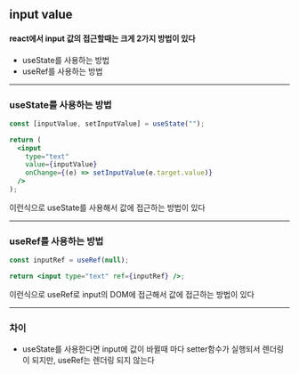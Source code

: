 ## input value

#### react에서 input 값의 접근할때는 크게 2가지 방법이 있다

- useState를 사용하는 방법
- useRef를 사용하는 방법

<hr>

### useState를 사용하는 방법

```jsx
const [inputValue, setInputValue] = useState("");

return (
  <input
    type="text"
    value={inputValue}
    onChange={(e) => setInputValue(e.target.value)}
  />
);
```

이런식으로 useState를 사용해서 값에 접근하는 방법이 있다

<hr>

### useRef를 사용하는 방법

```jsx
const inputRef = useRef(null);

return <input type="text" ref={inputRef} />;
```

이런식으로 useRef로 input의 DOM에 접근해서 값에 접근하는 방법이 있다

<hr>

### 차이

- useState를 사용한다면 input에 값이 바뀔때 마다 setter함수가 실행되서 렌더링이 되지만, useRef는 렌더링 되지 않는다
